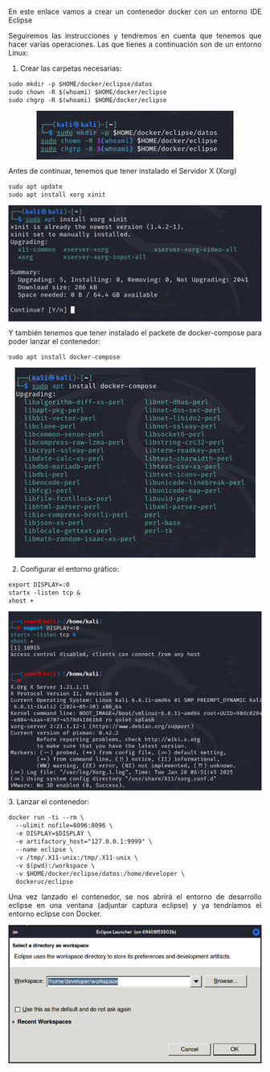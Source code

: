 <div style="text-align: justify;">

<style>
  img {
    display: block;
    margin-left: auto;
    margin-right: auto;
  }
</style>

En este enlace vamos a crear un contenedor docker con un entorno IDE Eclipse

Seguiremos las instrucciones y tendremos en cuenta que tenemos que hacer varias operaciones. Las que tienes a continuación son de un entorno Linux:

1. Crear las carpetas necesarias:

~~~
sudo mkdir -p $HOME/docker/eclipse/datos
sudo chown -R $(whoami) $HOME/docker/eclipse
sudo chgrp -R $(whoami) $HOME/docker/eclipse
~~~
<p>
    <img src="imagenes\2.png" alt="Config Nano">
</p>

Antes de continuar, tenemos que tener instalado el Servidor X (Xorg) 
~~~
sudo apt update
sudo apt install xorg xinit
~~~
<p>
    <img src="imagenes\3.png" alt="Config Nano">
</p>

Y también tenemos que tener instalado el packete de docker-compose para poder lanzar el contenedor:
~~~
sudo apt install docker-compose
~~~
<p>
    <img src="imagenes\4.png" alt="Config Nano">
</p>

2. Configurar el entorno gráfico:
~~~
export DISPLAY=:0
startx -listen tcp &
xhost + 
~~~
<p>
    <img src="imagenes/5.png" alt="Config Nano">
</p>
3. Lanzar el contenedor:

~~~
docker run -ti --rm \
  --ulimit nofile=8096:8096 \
  -e DISPLAY=$DISPLAY \
  -e artifactory_host="127.0.0.1:9999" \
  --name eclipse \
  -v /tmp/.X11-unix:/tmp/.X11-unix \
  -v $(pwd):/workspace \
  -v $HOME/docker/eclipse/datos:/home/developer \
  dockeruc/eclipse
~~~
Una vez lanzado el contenedor, se nos abrirá el entorno de desarrollo eclipse en una ventana (adjuntar captura eclipse) y ya tendríamos el entorno eclipse con Docker.
<p>
    <img src="imagenes/1.png" alt="Config Nano">
</p>
</div>